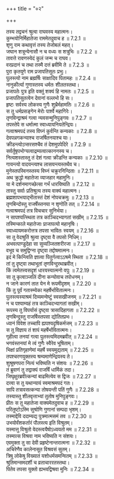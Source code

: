 +++
title = "०२"

+++


  
तस्य तद्वचनं श्रुत्वा राघवस्य महात्मनः।  
कुम्भयोनिर्मिहातेजा राममेतदुवाच ह ॥ 7.2.1 ॥   
शृणु राम कथावृत्तं तस्य तेजोबलं महत्।  
जघान शत्रून्येनासौ न च वध्यः स शत्रुभिः ॥ 7.2.2 ॥   
तावत्ते रावणस्येदं कुलं जन्म च राघव।  
वरप्रदानं च तथा तस्मै दत्तं ब्रवीमि ते ॥ 7.2.3 ॥   
पुरा कृतयुगे राम प्रजापतिसुतः प्रभुः।  
पुलस्त्यो नाम ब्रह्मर्षिः साक्षादिव पितामहः ॥ 7.2.4 ॥   
नानुकीर्त्या गुणास्तस्य धर्मतः शीलतस्तथा।  
प्रजापतेः पुत्र इति वक्तुं शक्यं हि नामतः ॥ 7.2.5 ॥   
प्रजापतिसुतत्वेन देवानां वल्लभो हि सः।  
हृष्टः सर्वस्य लोकस्य गुणैः शुभ्रैर्महामतिः ॥ 7.2.6 ॥   
स तु धर्मप्रसङ्गेन मेरोः पार्श्वे महागिरेः।  
तृणविन्द्वाश्रमं गत्वा न्यवसन्मुनिपुङ्गवः ॥ 7.2.7 ॥   
तपस्तेपे स धर्मात्मा स्वाध्यायनियतेन्द्रियः।  
गत्वाश्रमपदं तस्य विघ्नं कुर्वन्ति कन्यकाः ॥ 7.2.8 ॥   
देवपन्नगकन्याश्च राजर्षितनयाश्च याः।  
क्रीडन्त्योऽप्सरसश्चैव तं देशमुपपेदिरे ॥ 7.2.9 ॥   
सर्वर्तुषृपभोग्यत्वाद्रम्यत्वात्काननस्य च।  
नित्यशस्तास्तु तं देशं गत्वा क्रीडन्ति कन्यकाः ॥ 7.2.10 ॥   
गायन्त्यो वादयन्त्यश्च लासयन्त्यस्तथैव च।  
मुनेस्तपस्विनस्तस्य विघ्नं चक्रुरनिन्दिताः ॥ 7.2.11 ॥   
अथ क्रुद्धो महातेजा व्याजहार महामुनिः।  
या मे दर्शनमागच्छेत्सा गर्भं धारयिष्यति ॥ 7.2.12 ॥   
तास्तु सर्वाः प्रतिश्रुत्य तस्य वाक्यं महात्मनः।  
ब्रह्मशापभयाद्भीतास्तं देशं नोपचक्रमुः ॥ 7.2.13 ॥   
तृणबिन्दोस्तु राजर्षेस्तनया न शृणोति तत् ॥ 7.2.14 ॥   
गत्वाश्रमपदं तत्र विचचार सुनिर्भया।  
न सापश्यत्स्थिता तत्र काञ्चिदभ्यागतां सखीम् ॥ 7.2.15 ॥   
तस्मिन्काले महातेजाः प्राजापत्यो महानृषिः।  
स्वाध्यायमकरोत्तत्र तपसा भावितः स्वयम् ॥ 7.2.16 ॥   
सा तु वेदश्रुतिं श्रुत्वा दृष्ट्वा वै तपसो निधिम्।  
अभवत्पाण्डुदेहा सा सुव्यञ्जितशरीरजा ॥ 7.2.17 ॥   
वभूव च समुद्विग्ना दृष्ट्वा तद्दोषमात्मनः।  
इदं मे किन्त्विति ज्ञात्वा पितुर्गत्वाऽऽश्रमे स्थिता ॥ 7.2.18 ॥   
तां तु दृष्ट्वा तथाभूतां तृणविन्दुरथाब्रवीत्।  
किं त्वमेतत्त्वसदृशं धारयस्यात्मनो वपुः ॥ 7.2.19 ॥   
सा तु कृत्वाञ्जलिं दीना कन्योवाच तपोधनम्।  
न जाने कारणं तात येन मे रूपमीदृशम् ॥ 7.2.20 ॥   
किं तु पूर्वं गतास्म्येका महर्षेर्भावितात्मनः।  
पुलस्त्यस्याश्रमं दिव्यमन्वेष्टुं स्वसखीजनम् ॥ 7.2.21 ॥   
न च पश्याम्यहं तत्र काञ्चिदभ्यागतां सखीम्।  
रूपस्य तु विपर्यासं दृष्ट्वा त्रासादिहागता ॥ 7.2.22 ॥   
तृणबिन्दुस्तु राजर्षिस्तपसा द्योतितप्रभः।  
ध्यानं विवेश तच्चापि ह्यपश्यदृषिकर्मजम् ॥ 7.2.23 ॥   
स तु विज्ञाय तं शापं महर्षेर्भावितात्मनः।  
गृहीत्वा तनयां गत्वा पुलस्त्यमिदमब्रवीत् ॥ 7.2.24 ॥   
भगवंस्तनयां मे त्वं गुणैः स्वैरेव भूषिताम्।  
भिक्षां प्रतिगृहाणेमां महर्षे स्वयमुद्यताम् ॥ 7.2.25 ॥   
तपश्चरणयुक्तस्य श्रम्यमाणेन्द्रियस्य ते।  
शुश्रूषणपरा नित्यं भविष्यति न संशयः ॥ 7.2.26 ॥   
तं ब्रुवाणं तु तद्वाक्यं राजर्षिं धार्मिकं तदा।  
जिघृक्षुरब्रवीत्कन्यां बाढमित्येव स द्विजः ॥ 7.2.27 ॥   
दत्त्वा स तु यथान्यायं स्वमाश्रमपदं गतः।  
सापि तत्रावसत्कन्या तोषयन्ती पतिं गुणैः ॥ 7.2.28 ॥   
तस्यास्तु शीलवृत्ताभ्यां तुतोष मुनिपुङ्गवः।  
प्रीतः स तु महातेजा वाक्यमेतदुवाच ह ॥ 7.2.29 ॥   
परितुष्टोऽस्मि सुश्रोणि गुणानां सम्पदा भृशम्।  
तस्माद्देवि ददाम्यद्य पुत्रमात्मसमं तव ॥ 7.2.30 ॥   
उभयोर्वंशकर्तारं पौलस्त्य इति विश्रुतम्।  
यस्मात्तु विश्रुतो वेदस्त्वयैषोऽध्ययतो मम ॥ 7.2.31 ॥   
तस्मात्स विश्रवा नाम भविष्यति न संशयः।  
एवमुक्ता तु सा देवी प्रहृष्टेनान्तरात्मना ॥ 7.2.32 ॥   
अचिरेणैव कालेनासूत विश्रवसं सुतम्।  
त्रिषु लोकेषु विख्यातं यशोधर्मसमन्वितम् ॥ 7.2.33 ॥   
श्रुतिमान्समदर्शी च व्रताचाररतस्तथा।  
पितेव तपसा युक्तो ह्यभवद्विश्रवा मुनिः ॥ 7.2.34 ॥   
